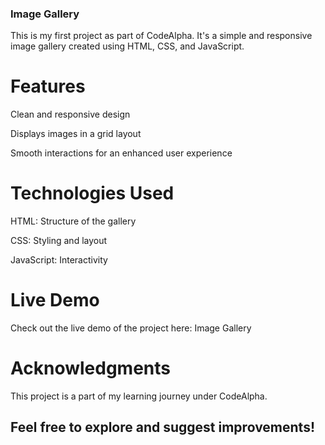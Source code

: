 ### Image Gallery

This is my first project as part of CodeAlpha. It's a simple and responsive image gallery created using HTML, CSS, and JavaScript.

# Features

Clean and responsive design

Displays images in a grid layout

Smooth interactions for an enhanced user experience


# Technologies Used

HTML: Structure of the gallery

CSS: Styling and layout

JavaScript: Interactivity


# Live Demo

Check out the live demo of the project here: Image Gallery

# Acknowledgments

This project is a part of my learning journey under CodeAlpha.


## Feel free to explore and suggest improvements!
